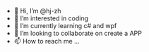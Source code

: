 - 👋 Hi, I’m @hj-zh
- 👀 I’m interested in coding
- 🌱 I’m currently learning c# and wpf
- 💞️ I’m looking to collaborate on create a APP
- 📫 How to reach me ...

<!---
hj-zh/hj-zh is a ✨ special ✨ repository because its `README.md` (this file) appears on your GitHub profile.
You can click the Preview link to take a look at your changes.
--->
